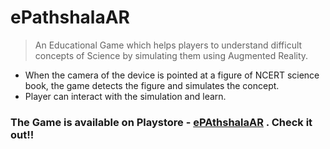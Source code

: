 # ePathshalaAR
>An Educational Game which helps players to understand difficult concepts of Science by simulating them using Augmented Reality.

* When the camera of the device is pointed at a figure of NCERT science book, the game detects the figure and simulates the concept.
* Player can interact with the simulation and learn.

### The Game is available on Playstore - [ePAthshalaAR](https://play.google.com/store/apps/details?id=nic.ncert.ciet.epathshalaar) . Check it out!!
